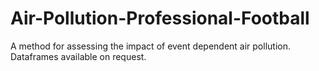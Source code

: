 # Air-Pollution-Professional-Football
A method for assessing the impact of event dependent air pollution.
Dataframes available on request.
